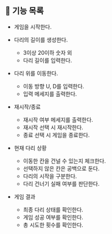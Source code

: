 ## 📍 기능 목록

- 게임을 시작한다.
- 다리의 길이를 생성한다.
    - 3이상 20이하 숫자 외
    - 다리 길이를 입력한다.
  
- 다리 위를 이동한다.
    - 이동 방향 U, D를 입력한다.
    - 입력 메세지를 출력한다.
  
- 재시작/종료
    - 재시작 여부 메세지를 출력한다.
    - 재시작 선택 시 재시작한다.
    - 종료 선택 시 게임을 종료한다.
  
- 현재 다리 상황
    - 이동한 칸을 건널 수 있는지 체크한다.
    - 선택하지 않은 칸은 공백으로 둔다.
    - 다리의 시작을 구분한다.
    - 다리 건너기 실패 여부를 판단한다.
  
- 게임 결과
    - 최종 다리 상태를 확인한다. 
    - 게임 성공 여부를 확인한다.
    - 총 시도한 횟수를 확인한다.

